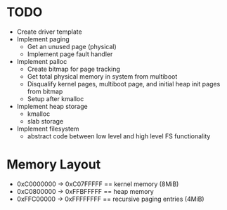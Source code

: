 # TODO
- Create driver template
- Implement paging
	- Get an unused page (physical)
	- Implement page fault handler
- Implement palloc
	- Create bitmap for page tracking
	- Get total physical memory in system from multiboot
	- Disqualify kernel pages, multiboot page, and initial heap init pages from bitmap
	- Setup after kmalloc
- Implement heap storage
	- kmalloc
	- slab storage
- Implement filesystem
	- abstract code between low level and high level FS functionality

# Memory Layout
- 0xC0000000 -> 0xC07FFFFF == kernel memory (8MiB)
- 0xC0800000 -> 0xFFBFFFFF == heap memory
- 0xFFC00000 -> 0xFFFFFFFF == recursive paging entries (4MiB)
